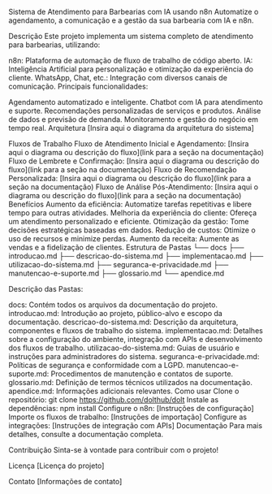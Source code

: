 Sistema de Atendimento para Barbearias com IA usando n8n
Automatize o agendamento, a comunicação e a gestão da sua barbearia com IA e n8n.

Descrição
Este projeto implementa um sistema completo de atendimento para barbearias, utilizando:

n8n: Plataforma de automação de fluxo de trabalho de código aberto.
IA: Inteligência Artificial para personalização e otimização da experiência do cliente.
WhatsApp, Chat, etc.: Integração com diversos canais de comunicação.
Principais funcionalidades:

Agendamento automatizado e inteligente.
Chatbot com IA para atendimento e suporte.
Recomendações personalizadas de serviços e produtos.
Análise de dados e previsão de demanda.
Monitoramento e gestão do negócio em tempo real.
Arquitetura
[Insira aqui o diagrama da arquitetura do sistema]

Fluxos de Trabalho
Fluxo de Atendimento Inicial e Agendamento: [Insira aqui o diagrama ou descrição do fluxo](link para a seção na documentação)
Fluxo de Lembrete e Confirmação: [Insira aqui o diagrama ou descrição do fluxo](link para a seção na documentação)
Fluxo de Recomendação Personalizada: [Insira aqui o diagrama ou descrição do fluxo](link para a seção na documentação)
Fluxo de Análise Pós-Atendimento: [Insira aqui o diagrama ou descrição do fluxo](link para a seção na documentação)
Benefícios
Aumento da eficiência: Automatize tarefas repetitivas e libere tempo para outras atividades.
Melhoria da experiência do cliente: Ofereça um atendimento personalizado e eficiente.
Otimização da gestão: Tome decisões estratégicas baseadas em dados.
Redução de custos: Otimize o uso de recursos e minimize perdas.
Aumento da receita: Aumente as vendas e a fidelização de clientes.
Estrutura de Pastas
└── docs
    ├── introducao.md
    ├── descricao-do-sistema.md
    ├── implementacao.md
    ├── utilizacao-do-sistema.md
    ├── seguranca-e-privacidade.md
    ├── manutencao-e-suporte.md
    ├── glossario.md
    └── apendice.md

Descrição das Pastas:

docs: Contém todos os arquivos da documentação do projeto.
introducao.md: Introdução ao projeto, público-alvo e escopo da documentação.
descricao-do-sistema.md: Descrição da arquitetura, componentes e fluxos de trabalho do sistema.
implementacao.md: Detalhes sobre a configuração do ambiente, integração com APIs e desenvolvimento dos fluxos de trabalho.
utilizacao-do-sistema.md: Guias de usuário e instruções para administradores do sistema.
seguranca-e-privacidade.md: Políticas de segurança e conformidade com a LGPD.
manutencao-e-suporte.md: Procedimentos de manutenção e contatos de suporte.
glossario.md: Definição de termos técnicos utilizados na documentação.
apendice.md: Informações adicionais relevantes.
Como usar
Clone o repositório: git clone https://github.com/dolthub/dolt
Instale as dependências: npm install
Configure o n8n: [Instruções de configuração]
Importe os fluxos de trabalho: [Instruções de importação]
Configure as integrações: [Instruções de integração com APIs]
Documentação
Para mais detalhes, consulte a documentação completa.

Contribuição
Sinta-se à vontade para contribuir com o projeto!

Licença
[Licença do projeto]

Contato
[Informações de contato]